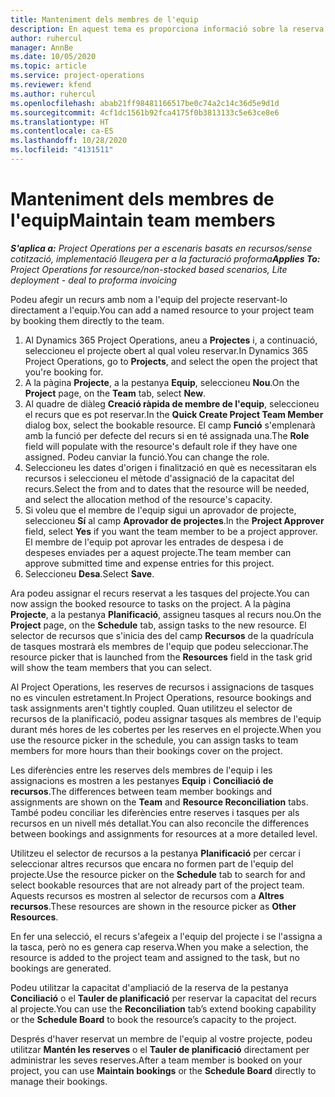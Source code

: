 ```yaml
---
title: Manteniment dels membres de l'equip
description: En aquest tema es proporciona informació sobre la reserva de recursos amb nom a equips de projecte i assignar-los a tasques.
author: ruhercul
manager: AnnBe
ms.date: 10/05/2020
ms.topic: article
ms.service: project-operations
ms.reviewer: kfend
ms.author: ruhercul
ms.openlocfilehash: abab21ff98481166517be0c74a2c14c36d5e9d1d
ms.sourcegitcommit: 4cf1dc1561b92fca4175f0b3813133c5e63ce8e6
ms.translationtype: HT
ms.contentlocale: ca-ES
ms.lasthandoff: 10/28/2020
ms.locfileid: "4131511"
---
```

# <a name="maintain-team-members"></a><span data-ttu-id="99348-103">Manteniment dels membres de l'equip</span><span class="sxs-lookup"><span data-stu-id="99348-103">Maintain team members</span></span>

<span data-ttu-id="99348-104">_**S'aplica a:** Project Operations per a escenaris basats en recursos/sense cotització, implementació lleugera per a la facturació proforma_</span><span class="sxs-lookup"><span data-stu-id="99348-104">_**Applies To:** Project Operations for resource/non-stocked based scenarios, Lite deployment - deal to proforma invoicing_</span></span>

<span data-ttu-id="99348-105">Podeu afegir un recurs amb nom a l'equip del projecte reservant-lo directament a l'equip.</span><span class="sxs-lookup"><span data-stu-id="99348-105">You can add a named resource to your project team by booking them directly to the team.</span></span>

1. <span data-ttu-id="99348-106">Al Dynamics 365 Project Operations, aneu a **Projectes** i, a continuació, seleccioneu el projecte obert al qual voleu reservar.</span><span class="sxs-lookup"><span data-stu-id="99348-106">In Dynamics 365 Project Operations, go to **Projects**, and select the open the project that you're booking for.</span></span>
2. <span data-ttu-id="99348-107">A la pàgina **Projecte**, a la pestanya **Equip**, seleccioneu **Nou**.</span><span class="sxs-lookup"><span data-stu-id="99348-107">On the **Project** page, on the **Team** tab, select **New**.</span></span> 
3. <span data-ttu-id="99348-108">Al quadre de diàleg **Creació ràpida de membre de l'equip**, seleccioneu el recurs que es pot reservar.</span><span class="sxs-lookup"><span data-stu-id="99348-108">In the **Quick Create Project Team Member** dialog box, select the bookable resource.</span></span> <span data-ttu-id="99348-109">El camp **Funció** s'emplenarà amb la funció per defecte del recurs si en té assignada una.</span><span class="sxs-lookup"><span data-stu-id="99348-109">The **Role** field will populate with the resource's default role if they have one assigned.</span></span> <span data-ttu-id="99348-110">Podeu canviar la funció.</span><span class="sxs-lookup"><span data-stu-id="99348-110">You can change the role.</span></span> 
4. <span data-ttu-id="99348-111">Seleccioneu les dates d'origen i finalització en què es necessitaran els recursos i seleccioneu el mètode d'assignació de la capacitat del recurs.</span><span class="sxs-lookup"><span data-stu-id="99348-111">Select the from and to dates that the resource will be needed, and select the allocation method of the resource's capacity.</span></span> 
5. <span data-ttu-id="99348-112">Si voleu que el membre de l'equip sigui un aprovador de projecte, seleccioneu **Sí** al camp **Aprovador de projectes**.</span><span class="sxs-lookup"><span data-stu-id="99348-112">In the **Project Approver** field, select **Yes** if you want the team member to be a project approver.</span></span> <span data-ttu-id="99348-113">El membre de l'equip pot aprovar les entrades de despesa i de despeses enviades per a aquest projecte.</span><span class="sxs-lookup"><span data-stu-id="99348-113">The team member can approve submitted time and expense entries for this project.</span></span> 
6. <span data-ttu-id="99348-114">Seleccioneu **Desa**.</span><span class="sxs-lookup"><span data-stu-id="99348-114">Select **Save**.</span></span>

<span data-ttu-id="99348-115">Ara podeu assignar el recurs reservat a les tasques del projecte.</span><span class="sxs-lookup"><span data-stu-id="99348-115">You can now assign the booked resource to tasks on the project.</span></span> <span data-ttu-id="99348-116">A la pàgina **Projecte**, a la pestanya **Planificació**, assigneu tasques al recurs nou.</span><span class="sxs-lookup"><span data-stu-id="99348-116">On the **Project** page, on the **Schedule** tab, assign tasks to the new resource.</span></span> <span data-ttu-id="99348-117">El selector de recursos que s'inicia des del camp **Recursos** de la quadrícula de tasques mostrarà els membres de l'equip que podeu seleccionar.</span><span class="sxs-lookup"><span data-stu-id="99348-117">The resource picker that is launched from the **Resources** field in the task grid will show the team members that you can select.</span></span>


<span data-ttu-id="99348-118">Al Project Operations, les reserves de recursos i assignacions de tasques no es vinculen estretament.</span><span class="sxs-lookup"><span data-stu-id="99348-118">In Project Operations, resource bookings and task assignments aren't tightly coupled.</span></span> <span data-ttu-id="99348-119">Quan utilitzeu el selector de recursos de la planificació, podeu assignar tasques als membres de l'equip durant més hores de les cobertes per les reserves en el projecte.</span><span class="sxs-lookup"><span data-stu-id="99348-119">When you use the resource picker in the schedule, you can assign tasks to team members for more hours than their bookings cover on the project.</span></span>

<span data-ttu-id="99348-120">Les diferències entre les reserves dels membres de l'equip i les assignacions es mostren a les pestanyes **Equip** i **Conciliació de recursos**.</span><span class="sxs-lookup"><span data-stu-id="99348-120">The differences between team member bookings and assignments are shown on the **Team** and **Resource Reconciliation** tabs.</span></span> <span data-ttu-id="99348-121">També podeu conciliar les diferències entre reserves i tasques per als recursos en un nivell més detallat.</span><span class="sxs-lookup"><span data-stu-id="99348-121">You can also reconcile the differences between bookings and assignments for resources at a more detailed level.</span></span>

<span data-ttu-id="99348-122">Utilitzeu el selector de recursos a la pestanya **Planificació** per cercar i seleccionar altres recursos que encara no formen part de l'equip del projecte.</span><span class="sxs-lookup"><span data-stu-id="99348-122">Use the resource picker on the **Schedule** tab to search for and select bookable resources that are not already part of the project team.</span></span> <span data-ttu-id="99348-123">Aquests recursos es mostren al selector de recursos com a **Altres recursos**.</span><span class="sxs-lookup"><span data-stu-id="99348-123">These resources are shown in the resource picker as **Other Resources**.</span></span>

<span data-ttu-id="99348-124">En fer una selecció, el recurs s'afegeix a l'equip del projecte i se l'assigna a la tasca, però no es genera cap reserva.</span><span class="sxs-lookup"><span data-stu-id="99348-124">When you make a selection, the resource is added to the project team and assigned to the task, but no bookings are generated.</span></span>

<span data-ttu-id="99348-125">Podeu utilitzar la capacitat d'ampliació de la reserva de la pestanya **Conciliació** o el **Tauler de planificació** per reservar la capacitat del recurs al projecte.</span><span class="sxs-lookup"><span data-stu-id="99348-125">You can use the **Reconciliation** tab’s extend booking capability or the **Schedule Board** to book the resource’s capacity to the project.</span></span>

<span data-ttu-id="99348-126">Després d'haver reservat un membre de l'equip al vostre projecte, podeu utilitzar **Mantén les reserves** o el **Tauler de planificació** directament per administrar les seves reserves.</span><span class="sxs-lookup"><span data-stu-id="99348-126">After a team member is booked on your project, you can use **Maintain bookings** or the **Schedule Board** directly to manage their bookings.</span></span>
